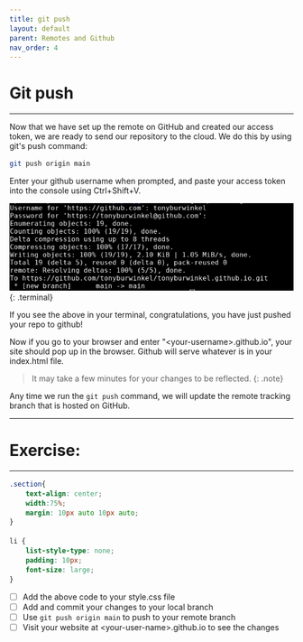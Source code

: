 ```yaml
---
title: git push
layout: default
parent: Remotes and Github
nav_order: 4
---
```


# Git push

---

Now that we have set up the remote on GitHub and created our access token, we are ready to send our repository to the cloud. We do this by using git's push command:

```bash
git push origin main
```

Enter your github username when prompted, and paste your access token into the console using Ctrl+Shift+V.

![pushed](../images/push/pushed.png)
{: .terminal}

If you see the above in your terminal, congratulations, you have just pushed your repo to github!

Now if you go to your browser and enter "\<your-username\>.github.io", your site should pop up in the browser. Github will serve whatever is in your index.html file. 

> It may take a few minutes for your changes to be reflected.
{: .note}

Any time we run the ```git push``` command, we will update the remote tracking branch that is hosted on GitHub.

---
# Exercise:
---

```css
.section{
	text-align: center;
	width:75%;
	margin: 10px auto 10px auto;
}

li {
	list-style-type: none;
	padding: 10px;
	font-size: large;
}
```

- [ ] Add the above code to your style.css file
- [ ] Add and commit your changes to your local branch
- [ ] Use ```git push origin main``` to push to your remote branch
- [ ] Visit your website at \<your-user-name\>.github.io to see the changes
